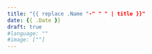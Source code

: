 ```yaml
---
title: "{{ replace .Name "-" " " | title }}"
date: {{ .Date }}
draft: true
#language: ""
#image: [""]
---
```

